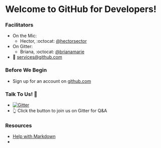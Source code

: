 # Welcome to GitHub for Developers!

### Facilitators
- On the Mic:
  - Hector, :octocat: [@hectorsector](http://github.com/hectorsector)
- On Gitter:
  - Briana, :octocat: [@brianamarie](http://github.com/brianamarie)
- :email: [services@github.com](mailto:services@github.com)

### Before We Begin
- Sign up for an account on [github.com](http://github.com)

### Talk To Us! :speech_balloon:
- [![Gitter](https://badges.gitter.im/githubteacher/sep-19-developers.svg)](https://gitter.im/sep-19-developers/Lobby?utm_source=share-link&utm_medium=link&utm_campaign=share-link)
- :point_up_2: Click the button to join us on Gitter for Q&A

### Resources
- [Help with Markdown](https://guides.github.com/features/mastering-markdown/)
- 
